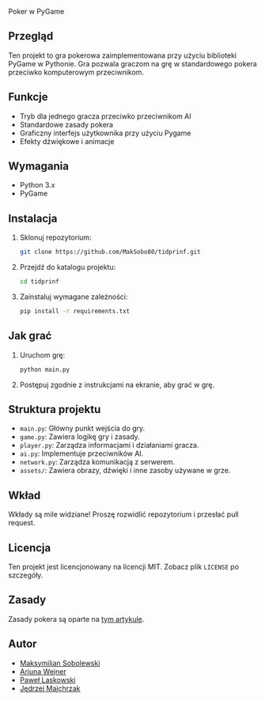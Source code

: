 Poker w PyGame

## Przegląd
Ten projekt to gra pokerowa zaimplementowana przy użyciu biblioteki PyGame w Pythonie. Gra pozwala graczom na grę w standardowego pokera przeciwko komputerowym przeciwnikom.

## Funkcje
- Tryb dla jednego gracza przeciwko przeciwnikom AI
- Standardowe zasady pokera
- Graficzny interfejs użytkownika przy użyciu Pygame
- Efekty dźwiękowe i animacje

## Wymagania
- Python 3.x
- PyGame

## Instalacja
1. Sklonuj repozytorium:
    ```sh
    git clone https://github.com/MakSobo80/tidprinf.git
    ```
1. Przejdź do katalogu projektu:
    ```sh
    cd tidprinf
    ```
1. Zainstaluj wymagane zależności:
    ```sh
    pip install -r requirements.txt
    ```

## Jak grać
1. Uruchom grę:
    ```sh
    python main.py
    ```
1. Postępuj zgodnie z instrukcjami na ekranie, aby grać w grę.

## Struktura projektu
- `main.py`: Główny punkt wejścia do gry.
- `game.py`: Zawiera logikę gry i zasady.
- `player.py`: Zarządza informacjami i działaniami gracza.
- `ai.py`: Implementuje przeciwników AI.
- `network.py`: Zarządza komunikacją z serwerem.
- `assets/`: Zawiera obrazy, dźwięki i inne zasoby używane w grze.

## Wkład
Wkłady są mile widziane! Proszę rozwidlić repozytorium i przesłać pull request.

## Licencja
Ten projekt jest licencjonowany na licencji MIT. Zobacz plik `LICENSE` po szczegóły.

## Zasady
Zasady pokera są oparte na [tym artykule](https://en.wikipedia.org/wiki/Poker).

## Autor
- [Maksymilian Sobolewski](https://github.com/MakSobo80)
- [Ariuna Wejner](https://github.com/AriunaW)
- [Paweł Laskowski](https://github.com/PaPci00)
- [Jędrzej Majchrzak](https://github.com/Jedmajc)

